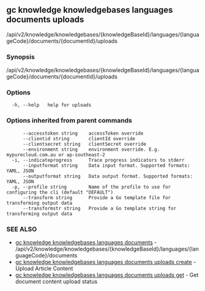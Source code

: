 ## gc knowledge knowledgebases languages documents uploads

/api/v2/knowledge/knowledgebases/{knowledgeBaseId}/languages/{languageCode}/documents/{documentId}/uploads

### Synopsis

/api/v2/knowledge/knowledgebases/{knowledgeBaseId}/languages/{languageCode}/documents/{documentId}/uploads

### Options

```
  -h, --help   help for uploads
```

### Options inherited from parent commands

```
      --accesstoken string    accessToken override
      --clientid string       clientId override
      --clientsecret string   clientSecret override
      --environment string    environment override. E.g. mypurecloud.com.au or ap-southeast-2
  -i, --indicateprogress      Trace progress indicators to stderr
      --inputformat string    Data input format. Supported formats: YAML, JSON
      --outputformat string   Data output format. Supported formats: YAML, JSON
  -p, --profile string        Name of the profile to use for configuring the cli (default "DEFAULT")
      --transform string      Provide a Go template file for transforming output data
      --transformstr string   Provide a Go template string for transforming output data
```

### SEE ALSO

* [gc knowledge knowledgebases languages documents](gc_knowledge_knowledgebases_languages_documents.html)	 - /api/v2/knowledge/knowledgebases/{knowledgeBaseId}/languages/{languageCode}/documents
* [gc knowledge knowledgebases languages documents uploads create](gc_knowledge_knowledgebases_languages_documents_uploads_create.html)	 - Upload Article Content
* [gc knowledge knowledgebases languages documents uploads get](gc_knowledge_knowledgebases_languages_documents_uploads_get.html)	 - Get document content upload status


